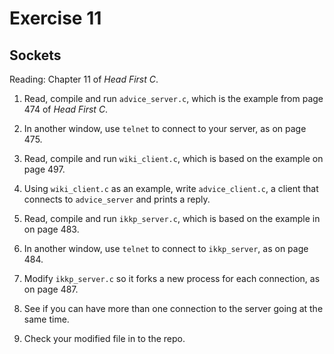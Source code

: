 # Exercise 11
## Sockets

Reading: Chapter 11 of *Head First C*.

1) Read, compile and run `advice_server.c`, which is the example from
page 474 of *Head First C*.

2) In another window, use `telnet` to connect to your server, as on page 475.

3) Read, compile and run `wiki_client.c`, which is based on the
example on page 497.

4) Using `wiki_client.c` as an example, write `advice_client.c`, a
client that connects to `advice_server` and prints a reply.

5) Read, compile and run `ikkp_server.c`, which is based on the
example in on page 483.

6) In another window, use `telnet` to connect to `ikkp_server`, as on page 484.

7) Modify `ikkp_server.c` so it forks a new process for each
connection, as on page 487.

8) See if you can have more than one connection to the server going at
the same time.

9) Check your modified file in to the repo.
